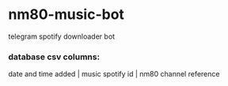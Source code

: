 # nm80-music-bot
telegram spotify downloader bot

### database csv columns:
date and time added | music spotify id | nm80 channel reference
